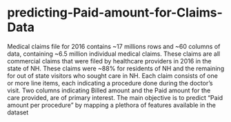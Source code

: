 # predicting-Paid-amount-for-Claims-Data
Medical claims file for 2016 contains ~17 millions rows and ~60 columns of data, containing ~6.5 million individual medical claims. These claims are all commercial claims that were filed by healthcare providers in 2016 in the state of NH. These claims were ~88% for residents of NH and the remaining for out of state visitors who sought care in NH. Each claim consists of one or more line items, each indicating a procedure done during the doctor’s visit. Two columns indicating Billed amount and the Paid amount for the care provided, are of primary interest. The main objective is to predict “Paid amount per procedure” by mapping a plethora of features available in the dataset
